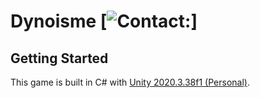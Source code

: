 <source type="video/mp4" src="https://i.imgur.com/j2A3N2E.mp4">

# Dynoisme [![Contact:](https://www.facebook.com/isnotdino)]

## Getting Started

This game is built in C# with [Unity 2020.3.38f1 (Personal)](https://unity3d.com).
